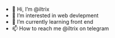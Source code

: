 - 👋 Hi, I’m @iltrix
- 👀 I’m interested in web devlepment 
- 🌱 I’m currently learning front end 
- 📫 How to reach me @iltrix on telegram
<!---
iltrix/iltrix is a ✨ special ✨ repository because its `README.md` (this file) appears on your GitHub profile.
You can click the Preview link to take a look at your changes.
--->
